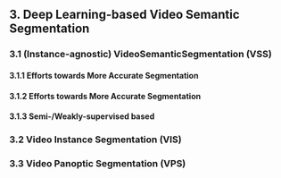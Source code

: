 ## 3. Deep Learning-based Video Semantic Segmentation

### 3.1 (Instance-agnostic) VideoSemanticSegmentation (VSS)

#### 3.1.1 Efforts towards More Accurate Segmentation

#### 3.1.2 Efforts towards More Accurate Segmentation

#### 3.1.3 Semi-/Weakly-supervised based

### 3.2 Video Instance Segmentation (VIS)

### 3.3 Video Panoptic Segmentation (VPS)


